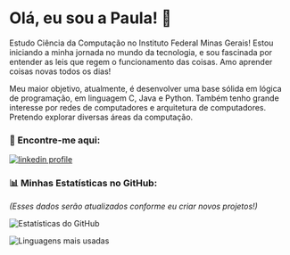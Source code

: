 #  Olá, eu sou a Paula! 👋

Estudo Ciência da Computação no Instituto Federal  Minas Gerais! Estou iniciando a minha jornada no mundo da tecnologia, e sou fascinada por entender as leis que regem o funcionamento das coisas. Amo aprender coisas novas todos os dias!

Meu maior objetivo, atualmente, é desenvolver uma base sólida em lógica de programação, em linguagem C, Java e Python. Também tenho grande interesse por redes de computadores e arquitetura de computadores. Pretendo explorar diversas áreas da computação.


### 🔗 Encontre-me aqui:

<p align="left">
<a href="https://www.linkedin.com/in/pauladeamorim" target="_blank">
  <img align="center" src="https://img.shields.io/badge/LinkedIn-0077B5?style=for-the-badge&logo=linkedin&logoColor=white" alt="linkedin profile"/>
</a>
</p>

###  📊 Minhas Estatísticas no GitHub:

*(Esses dados serão atualizados conforme eu criar novos projetos!)*

![Estatísticas do GitHub](https://github-readme-stats.vercel.app/api?username=paulamori&show_icons=true&theme=tokyonight)

![Linguagens mais usadas](https://github-readme-stats.vercel.app/api/top-langs/?username=paulamori&layout=compact&theme=tokyonight)
